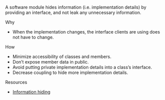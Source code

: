 A software module hides information (i.e. implementation details) by providing an interface, and not leak any unnecessary information.

Why

-   When the implementation changes, the interface clients are using does not have to change.

How

-   Minimize accessibility of classes and members.
-   Don’t expose member data in public.
-   Avoid putting private implementation details into a class’s interface.
-   Decrease coupling to hide more implementation details.

Resources

-   [Information hiding](https://en.wikipedia.org/wiki/Information_hiding)